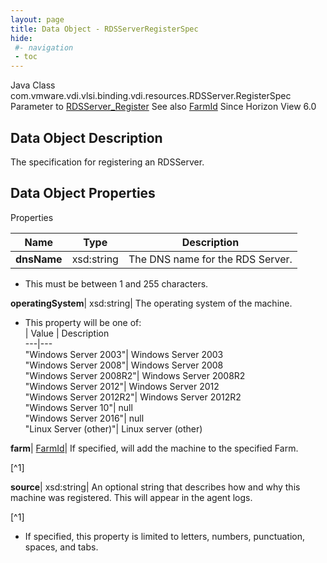 ```yaml
---
layout: page
title: Data Object - RDSServerRegisterSpec
hide:
 #- navigation
 - toc
---
```






Java Class
    com.vmware.vdi.vlsi.binding.vdi.resources.RDSServer.RegisterSpec
Parameter to
     [RDSServer_Register](vdi.resources.RDSServer.md#register)
See also
     [FarmId](vdi.entity.FarmId.md)
Since 
    Horizon View 6.0

## Data Object Description 

The specification for registering an RDSServer. 

## Data Object Properties

Properties

Name |  Type |  Description   
---|---|---  
**dnsName**|  xsd:string|  The DNS name for the RDS Server.   


  * This must be between 1 and 255 characters. 

  
**operatingSystem**|  xsd:string|  The operating system of the machine.   


  * This property will be one of:  
|  Value |  Description   
---|---  
"Windows Server 2003"| Windows Server 2003  
"Windows Server 2008"| Windows Server 2008  
"Windows Server 2008R2"| Windows Server 2008R2  
"Windows Server 2012"| Windows Server 2012  
"Windows Server 2012R2"| Windows Server 2012R2  
"Windows Server 10"| null  
"Windows Server 2016"| null  
"Linux Server (other)"| Linux server (other)  

  
**farm**| [FarmId](vdi.entity.FarmId.md)|  If specified, will add the machine to the specified Farm.   


[^1]

  
**source**|  xsd:string|  An optional string that describes how and why this machine was registered. This will appear in the agent logs.   


[^1]
  * If specified, this property is limited to letters, numbers, punctuation, spaces, and tabs. 

  
  

  

